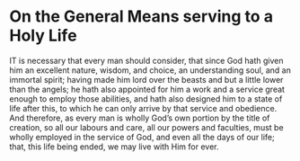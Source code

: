 # On the General Means serving to a Holy Life

IT is necessary that every man should consider, that since God hath given him an excellent nature, wisdom, and choice, an understanding soul, and an immortal spirit; having made him lord over the beasts and but a little lower than the angels; he hath also appointed for him a work and a service great enough to employ those abilities, and hath also designed him to a state of life after this, to which he can only arrive by that service and obedience. And therefore, as every man is wholly God’s own portion by the title of creation, so all our labours and care, all our powers and faculties, must be wholly employed in the service of God, and even all the days of our life; that, this life being ended, we may live with Him for ever.
